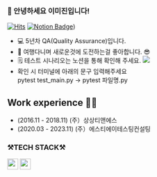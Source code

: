### 👋 안녕하세요 이미진입니다!


[![Hits](https://hits.seeyoufarm.com/api/count/incr/badge.svg?url=https%3A%2F%2Fgithub.com%2FJIN352%2Fhit-counter&count_bg=%2379C83D&title_bg=%23555555&icon=&icon_color=%23E7E7E7&title=VISIT&edge_flat=false)](https://hits.seeyoufarm.com)
[![Notion Badge](http://img.shields.io/badge/Notion-111111?style=flat-square&logo=Notion&link=https://defiant-stool-4b9.notion.site/79ca75f6cf3e4621a8bd6d00ee3afe62?pvs=4)]([https://defiant-stool-4b9.notion.site/79ca75f6cf3e4621a8bd6d00ee3afe62?pvs=4))


* 💻 5년차 QA(Quality Assurance)입니다.
* 🧳 여행다니며 새로운것에 도전하는걸 좋아합니다. 😎 
* 🗒️ 테스트 시나리오는 노션을 통해 확인해 주세요.
  <code><a href="https://www.notion.so/e10261502958481483e27161106e84ee?pvs=4"><img src="http://img.shields.io/badge/Notion-111111?style=flat-square&logo=Notion&link=https://www.notion.so/e10261502958481483e27161106e84ee?pvs=4"/></a></code>
* 확인 시 터미널에 아래의 문구 입력해주세요<br/>
  pytest test_main.py -> pytest 파일명.py


## Work experience 🤹‍♀️
- (2016.11 - 2018.11) (주）상상티앤에스
- (2020.03 - 2023.11) (주）에스티에이테스팅컨설팅


<h3> ⚒️TECH STACK⚒️</h3>


<code><img height="25" img src="https://img.shields.io/badge/Selenium-43B02A?style=flat-square&logo=Selenium&logoColor=white"/></a></code>   <code><img height="25" img src="https://img.shields.io/badge/Python-3766AB?style=flat-square&logo=Python&logoColor=white"/></a></code>
